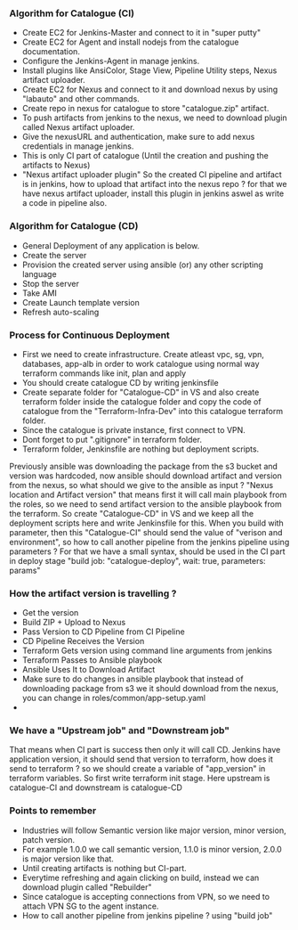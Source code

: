### Algorithm for Catalogue (CI)
- Create EC2 for Jenkins-Master and connect to it in "super putty"
- Create EC2 for Agent and install nodejs from the catalogue documentation.
- Configure the Jenkins-Agent in manage jenkins.
- Install plugins like AnsiColor, Stage View, Pipeline Utility steps, Nexus artifact uploader.
- Create EC2 for Nexus and connect to it and download nexus by using "labauto" and other commands.
- Create repo in nexus for catalogue to store "catalogue.zip" artifact.
- To push artifacts from jenkins to the nexus, we need to download plugin called Nexus artifact uploader.
- Give the nexusURL and authentication, make sure to add nexus credentials in manage jenkins.
- This is only CI part of catalogue (Until the creation and pushing the artifacts to Nexus)
- "Nexus artifact uploader plugin" So the created CI pipeline and artifact is in jenkins, how to upload that
  artifact into the nexus repo ? for that we have nexus artifact uploader, install this plugin in jenkins
  aswel as write a code in pipeline also.

### Algorithm for Catalogue (CD)
- General Deployment of any application is below.
- Create the server
- Provision the created server using ansible (or) any other scripting language
- Stop the server
- Take AMI
- Create Launch template version
- Refresh auto-scaling

### Process for Continuous Deployment
- First we need to create infrastructure. Create atleast vpc, sg, vpn, databases, app-alb in order to work
  catalogue using normal way terraform commands like init, plan and apply
- You should create catalogue CD by writing jenkinsfile
- Create separate folder for "Catalogue-CD" in VS and also create terraform folder inside the catalogue folder
  and copy the code of catalogue from the "Terraform-Infra-Dev" into this catalogue terraform folder.
- Since the catalogue is private instance, first connect to VPN.
- Dont forget to put ".gitignore" in terraform folder.
- Terraform folder, Jenkinsfile are nothing but deployment scripts.

Previously ansible was downloading the package from the s3 bucket and version was hardcoded, now ansible should download artifact and version from the nexus, so what should we give to the ansible as input ? "Nexus location and Artifact version" that means first it will call main playbook from the roles, so we need to send artifact version to the ansible playbook from the terraform. So create "Catalogue-CD" in VS and we keep all the deployment scripts here and write Jenkinsfile for this. When you build with parameter, then this "Catalogue-CI" should send the value of "verison and environment", so how to call another pipeline from the jenkins pipeline using parameters ? For that we have a small syntax, should be used in the CI part in deploy stage "build job: "catalogue-deploy", wait: true, parameters: params"

### How the artifact version is travelling ?
- Get the version
- Build ZIP + Upload to Nexus
- Pass Version to CD Pipeline from CI Pipeline
- CD Pipeline Receives the Version
- Terraform Gets version using command line arguments from jenkins
- Terraform Passes to Ansible playbook
- Ansible Uses It to Download Artifact
- Make sure to do changes in ansible playbook that instead of downloading package from s3 we it should
  download from the nexus, you can change in roles/common/app-setup.yaml
- 

### We have a "Upstream job" and "Downstream job"
That means when CI part is success then only it will call CD. Jenkins have application version, it should send that version to terraform, how does it send to terraform ? so we should create a variable of "app_version" in terraform variables. So first write terraform init stage. Here upstream is catalogue-CI and downstream is catalogue-CD

### Points to remember
- Industries will follow Semantic version like major version, minor version, patch version.
- For example 1.0.0 we call semantic version, 1.1.0 is minor version, 2.0.0 is major version like that.
- Until creating artifacts is nothing but CI-part.
- Everytime refreshing and again clicking on build, instead we can download plugin called "Rebuilder"
- Since catalogue is accepting connections from VPN, so we need to attach VPN SG to the agent instance.
- How to call another pipeline from jenkins pipeline ? using "build job"
